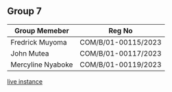 ## Group 7

| Group Memeber | Reg No |
| --------------- | ------ |
| Fredrick Muyoma | COM/B/01-00115/2023 |
| John Mutea | COM/B/01-00117/2023 |
| Mercyline Nyaboke | COM/B/01-00119/2023 |

[live instance](https://deepseek-clone-assignment.vercel.app/)
